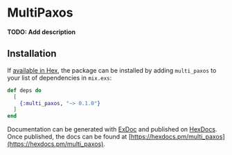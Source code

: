 # MultiPaxos

**TODO: Add description**

## Installation

If [available in Hex](https://hex.pm/docs/publish), the package can be installed
by adding `multi_paxos` to your list of dependencies in `mix.exs`:

```elixir
def deps do
  [
    {:multi_paxos, "~> 0.1.0"}
  ]
end
```

Documentation can be generated with [ExDoc](https://github.com/elixir-lang/ex_doc)
and published on [HexDocs](https://hexdocs.pm). Once published, the docs can
be found at [https://hexdocs.pm/multi_paxos](https://hexdocs.pm/multi_paxos).

